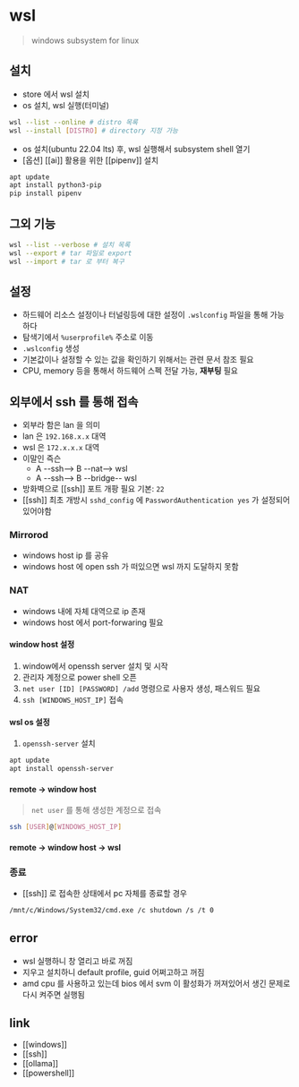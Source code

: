 # wsl
> windows subsystem for linux

## 설치
- store 에서 wsl 설치
- os 설치, wsl 실행(터미널)
```sh
wsl --list --online # distro 목록
wsl --install [DISTRO] # directory 지정 가능
```
- os 설치(ubuntu 22.04 lts) 후, wsl 실행해서 subsystem shell 열기
- [옵션] [[ai]] 활용을 위한 [[pipenv]] 설치
```sh 
apt update
apt install python3-pip
pip install pipenv
```

## 그외 기능
```sh
wsl --list --verbose # 설치 목록
wsl --export # tar 파일로 export
wsl --import # tar 로 부터 복구
```

## 설정
- 하드웨어 리소스 설정이나 터널링등에 대한 설정이 `.wslconfig` 파일을 통해 가능하다
- 탐색기에서 `%userprofile%` 주소로 이동
- `.wslconfig` 생성
- 기본값이나 설정할 수 있는 값을 확인하기 위해서는 관련 문서 참조 필요
- CPU, memory 등을 통해서 하드웨어 스펙 전달 가능, **재부팅** 필요

## 외부에서 ssh 를 통해 접속
- 외부라 함은 lan 을 의미
- lan 은 `192.168.x.x` 대역
- wsl 은 `172.x.x.x` 대역
- 이말인 즉슨
  - A --ssh--> B --nat--> wsl
  - A --ssh--> B --bridge-- wsl
- 방화벽으로 [[ssh]] 포트 개팡 필요 기본: `22`
- [[ssh]] 최초 개방시 `sshd_config` 에  `PasswordAuthentication yes` 가 설정되어 있어야함

### Mirrorod
- windows host ip 를 공유
- windows host 에 open ssh 가 떠있으면 wsl 까지 도달하지 못함

### NAT
- windows 내에 자체 대역으로 ip 존재
- windows host 에서 port-forwaring 필요

#### window host 설정
1. window에서 openssh server 설치 및 시작
2. 관리자 계정으로 power shell 오픈
3. `net user [ID] [PASSWORD] /add` 명령으로 사용자 생성, 패스워드 필요
4. `ssh [WINDOWS_HOST_IP]` 접속

#### wsl os 설정
1. `openssh-server` 설치
```sh 
apt update
apt install openssh-server
```

#### remote -> window host 
> `net user` 를 통해 생성한 계정으로 접속
```sh 
ssh [USER]@[WINDOWS_HOST_IP]
```

#### remote -> window host -> wsl

### 종료
- [[ssh]] 로 접속한 상태에서 pc 자체를 종료할 경우
```sh
/mnt/c/Windows/System32/cmd.exe /c shutdown /s /t 0
```

## error
- wsl 실행하니 창 열리고 바로 꺼짐
- 지우고 설치하니 default profile, guid 어쩌고하고 꺼짐
- amd cpu 를 사용하고 있는데 bios 에서 svm 이 활성화가 꺼져있어서 생긴 문제로 다시 켜주면 실행됨

## link
- [[windows]]
- [[ssh]]
- [[ollama]]
- [[powershell]]
